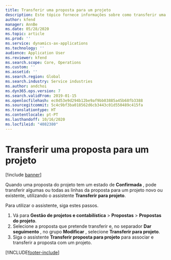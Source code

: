 ```yaml
---
title: Transferir uma proposta para um projeto
description: Este tópico fornece informações sobre como transferir uma proposta para um projeto novo ou existente.
author: kfend
manager: AnnBe
ms.date: 05/28/2020
ms.topic: article
ms.prod: ''
ms.service: dynamics-ax-applications
ms.technology: ''
audience: Application User
ms.reviewer: kfend
ms.search.scope: Core, Operations
ms.custom: ''
ms.assetid: ''
ms.search.region: Global
ms.search.industry: Service industries
ms.author: andchoi
ms.dyn365.ops.version: 7
ms.search.validFrom: 2019-01-15
ms.openlocfilehash: ec0d53e9d294b12be9af9bb03885a45b68fb3388
ms.sourcegitcommit: 5c4c9bf3ba018562d6cb3443c01d550489c415fa
ms.translationtype: HT
ms.contentlocale: pt-PT
ms.lasthandoff: 10/16/2020
ms.locfileid: "4082380"
---
```

# <a name="transfer-a-quotation-to-a-project"></a>Transferir uma proposta para um projeto

[!include [banner](../includes/banner.md)]

Quando uma proposta do projeto tem um estado de **Confirmada** , pode transferir algumas ou todas as linhas da proposta para um projeto novo ou existente, utilizando o assistente **Transferir para projeto**. 

Para utilizar o assistente, siga estes passos.

1. Vá para **Gestão de projetos e contabilística** > **Propostas** > **Propostas do projeto**.
2. Selecione a proposta que pretende transferir e, no separador **Dar seguimento** , no grupo **Modificar** , selecione **Transferir para projeto**.
3. Siga o assistente **Transferir proposta para projeto** para associar e transferir a proposta com um projeto.


[!INCLUDE[footer-include](../includes/footer-banner.md)]